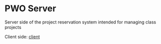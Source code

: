 # PWO Server

Server side of the project reservation system intended for managing class projects

Client side: [client](https://github.com/wojtas-f/PWOclient)